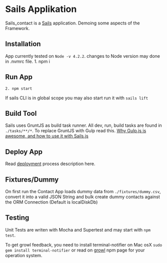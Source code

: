 # Sails Applikation

Sails_contact is a [Sails](http://sailsjs.org) application.
Demoing some aspects of the Framework.


## Installation
App currently tested on `Node -v 4.2.2`.
changes to Node version may done in .nvmrc file.
    1. npm i


## Run App
    2. npm start
If sails CLI is in global scope you may also start run it with `sails lift`


## Build Tool
Sails uses GruntJS as build task runner. All dev, run, build tasks are found in `./tasks/**/*`. To replace GruntJS with Gulp read this. [Why Gulp.js is awesome, and how to use it with Sails.js](https://www.npmjs.com/package/growl)


## Deploy App
Read [deployment](http://sailsjs.org/documentation/concepts/deployment) process description here.


## Fixtures/Dummy
On first run the Contact App loads dummy data from `./fixtures/dummy.csv`, convert it into a valid JSON String and bulk create dummy contacts against the ORM Connection (Default is localDiskDb)

## Testing
Unit Tests are writen with Mocha and Supertest and may start with `npm test`.

To get growl feedback, you need to install terminal-notifier on Mac osX `sudo gem install terminal-notifier` or read on [growl](https://www.npmjs.com/package/growl) npm page for your operation system.
